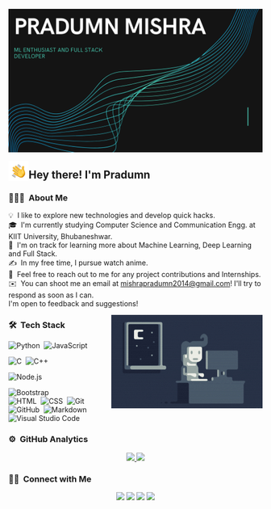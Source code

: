 ![Pradumn Mishra Cover](https://github.com/pradumn203/pradumn203/blob/master/assets/pradumn-cover.png)

<img alt="Night Coding" src="./assets/Hand%20Wave.gif" width='40' align="left"/><h2>Hey there! I'm Pradumn</h2>

<!-- ## 👋 &nbsp;Hey there! I'm Pradumn -->

### 👨🏻‍💻 &nbsp;About Me

💡 &nbsp;I like to explore new technologies and develop quick hacks.\
🎓 &nbsp;I'm currently studying Computer Science and Communication Engg. at KIIT University, Bhubaneshwar.\
🌱 &nbsp;I'm on track for learning more about Machine Learning, Deep Learning and Full Stack.\
✍️ &nbsp;In my free time, I pursue watch anime.\
💬 &nbsp;Feel free to reach out to me for any project contributions and Internships.\
✉️ &nbsp;You can shoot me an email at [mishrapradumn2014@gmail.com](mailto:mishrapradumn2014@gmail.com)! I'll try to respond as soon as I can.\
I'm open to feedback and suggestions!

<img alt="Night Coding" src="https://github.com/pradumn203/pradumn203/blob/master/assets/Night-Coding.gif" align="right"/>

### 🛠 &nbsp;Tech Stack

![Python](https://img.shields.io/badge/-Python-05122A?style=flat&logo=python)&nbsp;
![JavaScript](https://img.shields.io/badge/-JavaScript-05122A?style=flat&logo=javascript)&nbsp;
<!-- ![Java](https://img.shields.io/badge/-Java-05122A?style=flat&logo=Java&logoColor=FFA518)&nbsp; -->
![C](https://img.shields.io/badge/-C-05122A?style=flat&logo=C&logoColor=A8B9CC)&nbsp;
![C++](https://img.shields.io/badge/-C++-05122A?style=flat&logo=C%2B%2B&logoColor=00599C)&nbsp;
<!-- ![R (Statistics)](https://img.shields.io/badge/-R-05122A?style=flat&logo=R&logoColor=276DC3)\ -->
<!-- ![React](https://img.shields.io/badge/-React-05122A?style=flat&logo=react)&nbsp; -->
![Node.js](https://img.shields.io/badge/-Node.js-05122A?style=flat&logo=node.js)&nbsp;
<!-- ![Django](https://img.shields.io/badge/-Django-05122A?style=flat&logo=django&logoColor=092E20)&nbsp; -->
<!-- ![Flask](https://img.shields.io/badge/-Flask-05122A?style=flat&logo=flask)&nbsp; -->
![Bootstrap](https://img.shields.io/badge/-Bootstrap-05122A?style=flat&logo=bootstrap&logoColor=563D7C)\
![HTML](https://img.shields.io/badge/-HTML-05122A?style=flat&logo=HTML5)&nbsp;
![CSS](https://img.shields.io/badge/-CSS-05122A?style=flat&logo=CSS3&logoColor=1572B6)&nbsp;
![Git](https://img.shields.io/badge/-Git-05122A?style=flat&logo=git)&nbsp;
![GitHub](https://img.shields.io/badge/-GitHub-05122A?style=flat&logo=github)&nbsp;
![Markdown](https://img.shields.io/badge/-Markdown-05122A?style=flat&logo=markdown)\
![Visual Studio Code](https://img.shields.io/badge/-Visual%20Studio%20Code-05122A?style=flat&logo=visual-studio-code&logoColor=007ACC)&nbsp;

### ⚙️ &nbsp;GitHub Analytics

<p align="center">
<a href="https://github.com/pradumn203">
  <img height="180em" src="https://github-readme-stats-eight-theta.vercel.app/api?username=pradumn203&show_icons=true&theme=algolia&include_all_commits=true&count_private=true"/>
  <img height="180em" src="https://github-readme-stats-eight-theta.vercel.app/api/top-langs/?username=pradumn203&layout=compact&langs_count=8&theme=algolia"/>
</a>
</p>

### 🤝🏻 &nbsp;Connect with Me

<p align="center">
<!-- <a href="portfolio-link"><img src="https://img.shields.io/badge/-pradumn203.com-3423A6?style=flat&logo=Google-Chrome&logoColor=white"/></a> -->
<a href="https://linkedin.com/in/pradumn203"><img src="hhttps://img.shields.io/badge/LinkedIn-pradumn203-blue?logo=Linkedin&logoColor=blue&labelColor=black"/></a>
<a href="mailto:mishrapradumn2014@gmail.com"><img src="https://img.shields.io/badge/Gmail-mishrapradumn2014@gmail.com-red?logo=Gmail&logoColor=Red&labelColor=black"/></a>
<a href="https://www.instagram.com/pradumn290203/"><img src="https://img.shields.io/badge/instagram-%23E4405F.svg?&style=for-the-badge&logo=instagram&logoColor=white"/></a>
<a href="https://www.facebook.com/pradumn.mishra.73/"><img src="https://img.shields.io/badge/facebook-%231877F2.svg?&style=for-the-badge&logo=facebook&logoColor=white"/></a>

